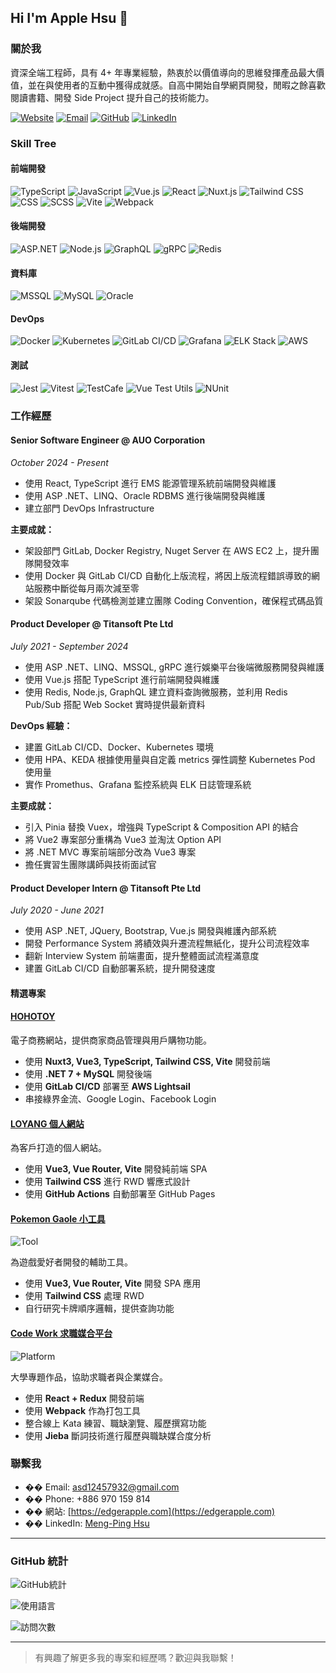 

## Hi I'm Apple Hsu 🍎

### 關於我

資深全端工程師，具有 4+ 年專業經驗，熱衷於以價值導向的思維發揮產品最大價值，並在與使用者的互動中獲得成就感。自高中開始自學網頁開發，閒暇之餘喜歡閱讀書籍、開發 Side Project 提升自己的技術能力。

[![Website](https://img.shields.io/badge/Website-edgerapple.com-brightgreen?style=flat-square&logo=google-chrome)](https://edgerapple.com)
[![Email](https://img.shields.io/badge/Email-asd12457932%40gmail.com-red?style=flat-square&logo=gmail)](mailto:asd12457932@gmail.com)
[![GitHub](https://img.shields.io/badge/GitHub-asd12457932-black?style=flat-square&logo=github)](https://github.com/asd12457932)
[![LinkedIn](https://img.shields.io/badge/LinkedIn-Meng--Ping%20Hsu-blue?style=flat-square&logo=linkedin)](https://www.linkedin.com/in/meng-ping-hsu)

### Skill Tree

#### 前端開發
![TypeScript](https://img.shields.io/badge/-TypeScript-3178C6?style=flat-square&logo=typescript&logoColor=white)
![JavaScript](https://img.shields.io/badge/-JavaScript-F7DF1E?style=flat-square&logo=javascript&logoColor=black)
![Vue.js](https://img.shields.io/badge/-Vue.js-4FC08D?style=flat-square&logo=vue.js&logoColor=white)
![React](https://img.shields.io/badge/-React-61DAFB?style=flat-square&logo=react&logoColor=black)
![Nuxt.js](https://img.shields.io/badge/-Nuxt.js-00DC82?style=flat-square&logo=nuxt.js&logoColor=white)
![Tailwind CSS](https://img.shields.io/badge/-Tailwind%20CSS-38B2AC?style=flat-square&logo=tailwind-css&logoColor=white)
![CSS](https://img.shields.io/badge/-CSS-1572B6?style=flat-square&logo=css3&logoColor=white)
![SCSS](https://img.shields.io/badge/-SCSS-CC6699?style=flat-square&logo=sass&logoColor=white)
![Vite](https://img.shields.io/badge/-Vite-646CFF?style=flat-square&logo=vite&logoColor=white)
![Webpack](https://img.shields.io/badge/-Webpack-8DD6F9?style=flat-square&logo=webpack&logoColor=black)

#### 後端開發
![ASP.NET](https://img.shields.io/badge/-ASP.NET-512BD4?style=flat-square&logo=dotnet&logoColor=white)
![Node.js](https://img.shields.io/badge/-Node.js-339933?style=flat-square&logo=node.js&logoColor=white)
![GraphQL](https://img.shields.io/badge/-GraphQL-E10098?style=flat-square&logo=graphql&logoColor=white)
![gRPC](https://img.shields.io/badge/-gRPC-4285F4?style=flat-square&logo=google&logoColor=white)
![Redis](https://img.shields.io/badge/-Redis-DC382D?style=flat-square&logo=redis&logoColor=white)

#### 資料庫
![MSSQL](https://img.shields.io/badge/-MSSQL-CC2927?style=flat-square&logo=microsoft-sql-server&logoColor=white)
![MySQL](https://img.shields.io/badge/-MySQL-4479A1?style=flat-square&logo=mysql&logoColor=white)
![Oracle](https://img.shields.io/badge/-Oracle-F80000?style=flat-square&logo=oracle&logoColor=white)

#### DevOps
![Docker](https://img.shields.io/badge/-Docker-2496ED?style=flat-square&logo=docker&logoColor=white)
![Kubernetes](https://img.shields.io/badge/-Kubernetes-326CE5?style=flat-square&logo=kubernetes&logoColor=white)
![GitLab CI/CD](https://img.shields.io/badge/-GitLab%20CI%2FCD-FC6D26?style=flat-square&logo=gitlab&logoColor=white)
![Grafana](https://img.shields.io/badge/-Grafana-F46800?style=flat-square&logo=grafana&logoColor=white)
![ELK Stack](https://img.shields.io/badge/-ELK%20Stack-005571?style=flat-square&logo=elastic&logoColor=white)
![AWS](https://img.shields.io/badge/-AWS-232F3E?style=flat-square&logo=amazon-aws&logoColor=white)

#### 測試
![Jest](https://img.shields.io/badge/-Jest-C21325?style=flat-square&logo=jest&logoColor=white)
![Vitest](https://img.shields.io/badge/-Vitest-6E9F18?style=flat-square&logo=vitest&logoColor=white)
![TestCafe](https://img.shields.io/badge/-TestCafe-36B6E5?style=flat-square&logo=testcafe&logoColor=white)
![Vue Test Utils](https://img.shields.io/badge/-Vue%20Test%20Utils-41B883?style=flat-square&logo=vue.js&logoColor=white)
![NUnit](https://img.shields.io/badge/-NUnit-512BD4?style=flat-square&logo=dotnet&logoColor=white)

### 工作經歷

#### Senior Software Engineer @ AUO Corporation
*October 2024 - Present*

- 使用 React, TypeScript 進行 EMS 能源管理系統前端開發與維護
- 使用 ASP .NET、LINQ、Oracle RDBMS 進行後端開發與維護
- 建立部門 DevOps Infrastructure

**主要成就：**
- 架設部門 GitLab, Docker Registry, Nuget Server 在 AWS EC2 上，提升團隊開發效率
- 使用 Docker 與 GitLab CI/CD 自動化上版流程，將因上版流程錯誤導致的網站服務中斷從每月兩次減至零
- 架設 Sonarqube 代碼檢測並建立團隊 Coding Convention，確保程式碼品質

#### Product Developer @ Titansoft Pte Ltd
*July 2021 - September 2024*

- 使用 ASP .NET、LINQ、MSSQL, gRPC 進行娛樂平台後端微服務開發與維護
- 使用 Vue.js 搭配 TypeScript 進行前端開發與維護
- 使用 Redis, Node.js, GraphQL 建立資料查詢微服務，並利用 Redis Pub/Sub 搭配 Web Socket 實時提供最新資料

**DevOps 經驗：**
- 建置 GitLab CI/CD、Docker、Kubernetes 環境
- 使用 HPA、KEDA 根據使用量與自定義 metrics 彈性調整 Kubernetes Pod 使用量
- 實作 Promethus、Grafana 監控系統與 ELK 日誌管理系統

**主要成就：**
- 引入 Pinia 替換 Vuex，增強與 TypeScript & Composition API 的結合
- 將 Vue2 專案部分重構為 Vue3 並淘汰 Option API
- 將 .NET MVC 專案前端部分改為 Vue3 專案
- 擔任實習生團隊講師與技術面試官

#### Product Developer Intern @ Titansoft Pte Ltd
*July 2020 - June 2021*

- 使用 ASP .NET, JQuery, Bootstrap, Vue.js 開發與維護內部系統
- 開發 Performance System 將績效與升遷流程無紙化，提升公司流程效率
- 翻新 Interview System 前端畫面，提升整體面試流程滿意度
- 建置 GitLab CI/CD 自動部署系統，提升開發速度

#### 精選專案

#### [HOHOTOY](https://www.hohotoy.com/)

電子商務網站，提供商家商品管理與用戶購物功能。

- 使用 **Nuxt3, Vue3, TypeScript, Tailwind CSS, Vite** 開發前端
- 使用 **.NET 7 + MySQL** 開發後端
- 使用 **GitLab CI/CD** 部署至 **AWS Lightsail**
- 串接綠界金流、Google Login、Facebook Login

#### [LOYANG 個人網站](https://kin604339.github.io/loyang)

為客戶打造的個人網站。

- 使用 **Vue3, Vue Router, Vite** 開發純前端 SPA
- 使用 **Tailwind CSS** 進行 RWD 響應式設計
- 使用 **GitHub Actions** 自動部署至 GitHub Pages

#### [Pokemon Gaole 小工具](https://asd12457932.github.io/pokemon-gaole/)
![Tool](https://img.shields.io/badge/Tool-Pokemon%20Gaole-yellow?style=flat-square)

為遊戲愛好者開發的輔助工具。

- 使用 **Vue3, Vue Router, Vite** 開發 SPA 應用
- 使用 **Tailwind CSS** 處理 RWD
- 自行研究卡牌順序邏輯，提供查詢功能

#### [Code Work 求職媒合平台](https://github.com/asd12457932/code-work)
![Platform](https://img.shields.io/badge/Platform-Code%20Work-green?style=flat-square)

大學專題作品，協助求職者與企業媒合。

- 使用 **React + Redux** 開發前端
- 使用 **Webpack** 作為打包工具
- 整合線上 Kata 練習、職缺瀏覽、履歷撰寫功能
- 使用 **Jieba** 斷詞技術進行履歷與職缺媒合度分析

### 聯繫我

- �� Email: [asd12457932@gmail.com](mailto:asd12457932@gmail.com)
- �� Phone: +886 970 159 814
- �� 網站: [https://edgerapple.com](https://edgerapple.com)
- �� LinkedIn: [Meng-Ping Hsu](https://www.linkedin.com/in/meng-ping-hsu)

---

### GitHub 統計

![GitHub統計](https://github-readme-stats.vercel.app/api?username=asd12457932&show_icons=true&theme=radical)

![使用語言](https://github-readme-stats.vercel.app/api/top-langs/?username=asd12457932&layout=compact&theme=radical)

![訪問次數](https://komarev.com/ghpvc/?username=asd12457932&color=brightgreen)

---

> 有興趣了解更多我的專案和經歷嗎？歡迎與我聯繫！

